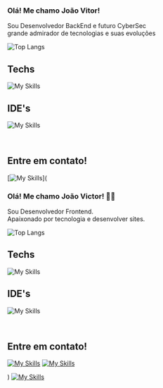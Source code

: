 
### Olá! Me chamo João Vitor!

Sou Desenvolvedor BackEnd e futuro CyberSec
<br>
grande admirador de tecnologias e suas evoluções 


![Top Langs](https://github-readme-stats.vercel.app/api/top-langs/?username=jvfsccp&layout=compact)

## Techs
![My Skills](https://skillicons.dev/icons?i=html,css,js,ts,nodejs,cs,dotnet)

## IDE's
![My Skills](https://skillicons.dev/icons?i=vscode,visualstudio)
</div><br>

<div>
  <h2>Entre em contato!</h2>
  
  [![My Skills](https://skillicons.dev/icons?i=linkedin)](
### Olá! Me chamo João Victor! ☝🏻

Sou Desenvolvedor Frontend.
<br>
Apaixonado por tecnologia e desenvolver sites. 


![Top Langs](https://github-readme-stats.vercel.app/api/top-langs/?username=jvfsccp&layout=compact)

## Techs
![My Skills](https://skillicons.dev/icons?i=html,css,tailwind,styledcomponents,js,ts,react,nextjs,python,cs,dotnet,java,figma)

## IDE's
![My Skills](https://skillicons.dev/icons?i=vscode,visualstudio,idea)
</div><br>

<div>
  <h2>Entre em contato!</h2>
  
  [![My Skills](https://skillicons.dev/icons?i=linkedin)](https://www.linkedin.com/in/jo%C3%A3o-vitor-alves-vieira/) [![My Skills](https://skillicons.dev/icons?i=gmail)](mailto:joaovitoralvesvieira@gmail.com)
  
  
</div>

) [![My Skills](https://skillicons.dev/icons?i=gmail)](mailto:joaovitoralvesvieira@gmail.com)
  
  
</div>

